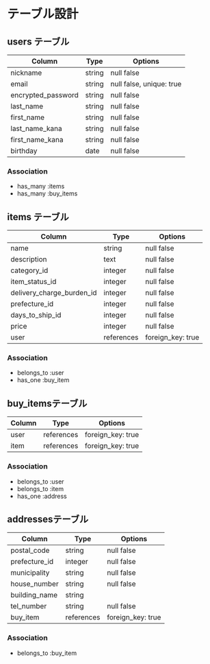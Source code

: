 # テーブル設計

## users テーブル
|Column              |Type    |Options                   |
|------------------- |--------|--------------------------|
| nickname           | string | null false               |
| email              | string | null false, unique: true |
| encrypted_password | string | null false               |
| last_name          | string | null false               |
| first_name         | string | null false               |
| last_name_kana     | string | null false               |
| first_name_kana    | string | null false               |
| birthday           | date   | null false               |

### Association
- has_many :items
- has_many :buy_items


## items テーブル
|Column                     |Type        |Options            |
|---------------------------|------------|-------------------|
| name                      | string     | null false        |
| description               | text       | null false        |
| category_id               | integer    | null false        |
| item_status_id            | integer    | null false        |
| delivery_charge_burden_id | integer    | null false        |
| prefecture_id             | integer    | null false        |
| days_to_ship_id           | integer    | null false        |
| price                     | integer    | null false        |
| user                      | references | foreign_key: true |

### Association
- belongs_to :user
- has_one :buy_item


## buy_itemsテーブル
|Column   |Type        |Options            |
|---------|------------|-------------------|
| user    | references | foreign_key: true |
| item    | references | foreign_key: true |

### Association
- belongs_to :user
- belongs_to :item
- has_one :address


## addressesテーブル
|Column          |Type        |Options            |
|--------------- |------------|-------------------|
| postal_code    | string     | null false        |
| prefecture_id  | integer    | null false        |
| municipality   | string     | null false        |
| house_number   | string     | null false        |
| building_name  | string     |                   |
| tel_number     | string     | null false        |
| buy_item       | references | foreign_key: true |

### Association
- belongs_to :buy_item